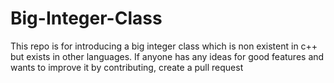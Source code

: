 # Big-Integer-Class
This repo is for introducing a big integer class which is non existent in c++ but exists in other languages. If anyone has any ideas for good features and wants to improve it by contributing, create a pull request
